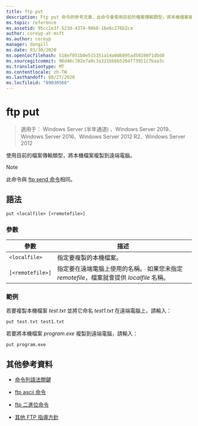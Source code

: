```yaml
---
title: ftp put
description: Ftp put 命令的參考文章，此命令會使用目前的檔案傳輸類型，將本機檔案複製到遠端電腦。
ms.topic: reference
ms.assetid: 95cc1e3f-523d-4374-98b8-16e6c276b2ca
author: coreyp-at-msft
ms.author: coreyp
manager: dongill
ms.date: 03/30/2020
ms.openlocfilehash: 518ef051b0e515351a14a0d6895ad50100f1dbd8
ms.sourcegitcommit: 96d46c702e7a9c3a321bbbb5284f73911c7baa3c
ms.translationtype: MT
ms.contentlocale: zh-TW
ms.lasthandoff: 08/27/2020
ms.locfileid: "89030566"
---
```

# <a name="ftp-put"></a>ftp put

> 適用于： Windows Server (半年通道) 、Windows Server 2019、Windows Server 2016、Windows Server 2012 R2、Windows Server 2012

使用目前的檔案傳輸類型，將本機檔案複製到遠端電腦。

> [!NOTE]
> 此命令與 [ftp send 命令](ftp-send_1.md)相同。

## <a name="syntax"></a>語法

```
put <localfile> [<remotefile>]
```

### <a name="parameters"></a>參數

| 參數 | 描述 |
| --------- | ----------- |
| `<localfile>` | 指定要複製的本機檔案。 |
| `[<remotefile>]` | 指定要在遠端電腦上使用的名稱。 如果您未指定 *remotefile*，檔案就會提供 *localfile* 名稱。|

### <a name="examples"></a>範例

若要複製本機檔案 *test.txt* 並將它命名 *test1.txt* 在遠端電腦上，請輸入：

```
put test.txt test1.txt
```

若要將本機檔案 *program.exe* 複製到遠端電腦，請輸入：

```
put program.exe
```

## <a name="additional-references"></a>其他參考資料

- [命令列語法關鍵](command-line-syntax-key.md)

- [ftp ascii 命令](ftp-ascii.md)

- [ftp 二進位命令](ftp-binary.md)

- [其他 FTP 指導方針](/previous-versions/orphan-topics/ws.10/cc756013(v=ws.10))
